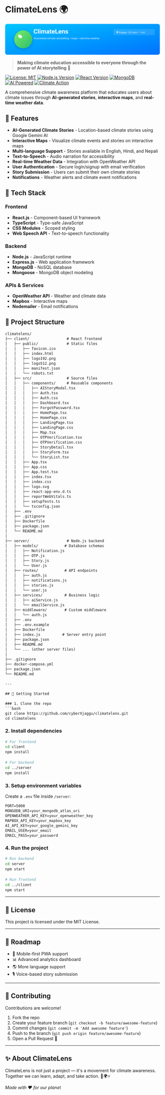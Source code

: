 
# ClimateLens 🌍

<!-- Banner -->
![ClimateLens Banner](./banner.svg)

> **Making climate education accessible to everyone through the power of AI storytelling** 🌱

[![License: MIT](https://img.shields.io/badge/License-MIT-yellow.svg)](https://opensource.org/licenses/MIT)
[![Node.js Version](https://img.shields.io/badge/node-%3E%3D16.0.0-brightgreen)](https://nodejs.org/)
[![React Version](https://img.shields.io/badge/react-%5E18.0.0-blue)](https://reactjs.org/)
[![MongoDB](https://img.shields.io/badge/MongoDB-Atlas-green)](https://www.mongodb.com/atlas)
[![AI Powered](https://img.shields.io/badge/AI-Google%20Gemini-orange)](https://ai.google.dev/)
[![Climate Action](https://img.shields.io/badge/Climate-Action-brightgreen)](https://sdgs.un.org/goals/goal13)

A comprehensive climate awareness platform that educates users about climate issues through **AI-generated stories**, **interactive maps**, and **real-time weather data**.

## 🌟 Features

- **AI-Generated Climate Stories** - Location-based climate stories using Google Gemini AI
- **Interactive Maps** - Visualize climate events and stories on interactive maps
- **Multi-language Support** - Stories available in English, Hindi, and Nepali
- **Text-to-Speech** - Audio narration for accessibility
- **Real-time Weather Data** - Integration with OpenWeather API
- **User Authentication** - Secure login/signup with email verification
- **Story Submission** - Users can submit their own climate stories
- **Notifications** - Weather alerts and climate event notifications

## 🚀 Tech Stack

### Frontend
- **React.js** - Component-based UI framework
- **TypeScript** - Type-safe JavaScript
- **CSS Modules** - Scoped styling
- **Web Speech API** - Text-to-speech functionality

### Backend
- **Node.js** - JavaScript runtime
- **Express.js** - Web application framework
- **MongoDB** - NoSQL database
- **Mongoose** - MongoDB object modeling

### APIs & Services
- **OpenWeather API** - Weather and climate data
- **Mapbox** - Interactive maps
- **Nodemailer** - Email notifications


## 📁 Project Structure

```
climatelens/
├── client/                 # React frontend
│   ├── public/             # Static files
│   │   ├── favicon.ico
│   │   ├── index.html
│   │   ├── logo192.png
│   │   ├── logo512.png
│   │   ├── manifest.json
│   │   └── robots.txt
│   ├── src/                # Source files
│   │   ├── components/     # Reusable components
│   │   │   ├── AIStoryModal.tsx
│   │   │   ├── Auth.tsx
│   │   │   ├── Auth.css
│   │   │   ├── Dashboard.tsx
│   │   │   ├── ForgotPassword.tsx
│   │   │   ├── HomePage.tsx
│   │   │   ├── HomePage.css
│   │   │   ├── LandingPage.tsx
│   │   │   ├── LandingPage.css
│   │   │   ├── Map.tsx
│   │   │   ├── OTPVerification.tsx
│   │   │   ├── OTPVerification.css
│   │   │   ├── StoryDetail.tsx
│   │   │   ├── StoryForm.tsx
│   │   │   └── StoryList.tsx
│   │   ├── App.tsx
│   │   ├── App.css
│   │   ├── App.test.tsx
│   │   ├── index.tsx
│   │   ├── index.css
│   │   ├── logo.svg
│   │   ├── react-app-env.d.ts
│   │   ├── reportWebVitals.ts
│   │   ├── setupTests.ts
│   │   └── tsconfig.json
│   ├── .env
│   ├── .gitignore
│   ├── Dockerfile
│   ├── package.json
│   └── README.md
│
├── server/                 # Node.js backend
│   ├── models/            # Database schemas
│   │   ├── Notification.js
│   │   ├── OTP.js
│   │   ├── Story.js
│   │   └── User.js
│   ├── routes/            # API endpoints
│   │   ├── auth.js
│   │   ├── notifications.js
│   │   ├── stories.js
│   │   └── user.js
│   ├── services/          # Business logic
│   │   ├── aiService.js
│   │   └── emailService.js
│   ├── middleware/        # Custom middleware
│   │   └── auth.js
│   ├── .env
│   ├── .env.example
│   ├── Dockerfile
│   ├── index.js          # Server entry point
│   ├── package.json
│   ├── README.md
│   └── ... (other server files)
│
├── .gitignore
├── docker-compose.yml
├── package.json
└── README.md

---

## 🚀 Getting Started

### 1. Clone the repo
```bash
git clone https://github.com/cyberXjaggu/climatelens.git
cd climatelens
```

### 2. Install dependencies
```bash
# For frontend
cd client
npm install

# For backend
cd ../server
npm install
```

### 3. Setup environment variables
Create a `.env` file inside `/server`:
```env
PORT=5000
MONGODB_URI=your_mongodb_atlas_uri
OPENWEATHER_API_KEY=your_openweather_key
MAPBOX_API_KEY=your_mapbox_key
AI_API_KEY=your_google_gemini_key
EMAIL_USER=your_email
EMAIL_PASS=your_password
```

### 4. Run the project
```bash
# Run backend
cd server
npm start

# Run frontend
cd ../client
npm start
```

---

## 📜 License
This project is licensed under the MIT License.

---

## 🔮 Roadmap
- 📱 Mobile-first PWA support
- 📊 Advanced analytics dashboard
- 🌎 More language support
- 🎙️ Voice-based story submission

---

## 👐 Contributing
Contributions are welcome!
1. Fork the repo
2. Create your feature branch (`git checkout -b feature/awesome-feature`)
3. Commit changes (`git commit -m 'Add awesome feature'`)
4. Push to the branch (`git push origin feature/awesome-feature`)
5. Open a Pull Request 🎉

---

## ✨ About ClimateLens

ClimateLens is not just a project — it's a movement for climate awareness. Together we can learn, adapt, and take action. 🌱🌍⚡

*Made with ❤️ for our planet*
```